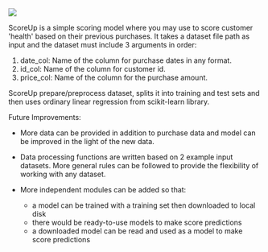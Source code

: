 <img src="https://github.com/sinemypolat/hiring-ds/blob/master/Score%20UP.png">

ScoreUp is a simple scoring model where you may use to score customer 'health' based on their previous purchases. It takes a dataset file path as input and the dataset must include 3 arguments in order:

1. date_col: Name of the column for purchase dates in any format.
2. id_col: Name of the column for customer id.
3. price_col: Name of the column for the purchase amount.

ScoreUp prepare/preprocess dataset, splits it into training and test sets and then uses ordinary linear regression from scikit-learn library.

Future Improvements:

- More data can be provided in addition to purchase data and model can be improved in the light of the new data.

- Data processing functions are written based on 2 example input datasets. More general rules can be followed to provide the flexibility of working with any dataset.

- More independent modules can be added so that:
	- a model can be trained with a training set then downloaded to local disk
	- there would be ready-to-use models to make score predictions
	- a downloaded model can be read and used as a model to make score predictions

